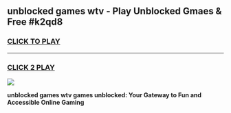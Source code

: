 
## unblocked games wtv - Play Unblocked Gmaes & Free #k2qd8
<h3>
<a href="https://news.freeplayer.one?title=unblocked_games_wtv&ref=03M">CLICK TO PLAY</a></h3>
<hr>

<h3>
<a href="https://news.freeplayer.one?title=unblocked_games_wtv&ref=03M">CLICK 2 PLAY</a>
  
</h3>

<a href="https://news.freeplayer.one?title=unblocked_games_wtv&ref=03M"><img src="https://clearcache.store/games.png"></a>


**unblocked games wtv games unblocked: Your Gateway to Fun and Accessible Online Gaming**
